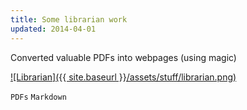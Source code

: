 ```yaml
---
title: Some librarian work
updated: 2014-04-01 
---
```


Converted valuable PDFs into webpages (using magic)

[![Librarian]({{ site.baseurl }}/assets/stuff/librarian.png)](http://ajsingh273.github.io/re/home)

`PDFs` `Markdown` 